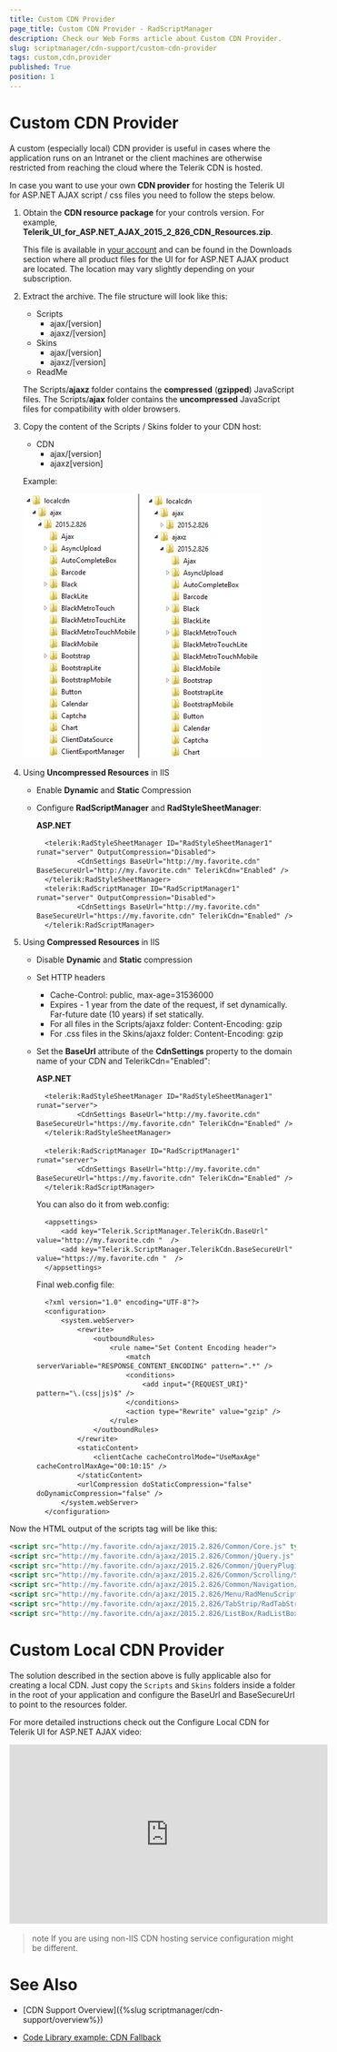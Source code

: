 ```yaml
---
title: Custom CDN Provider
page_title: Custom CDN Provider - RadScriptManager
description: Check our Web Forms article about Custom CDN Provider.
slug: scriptmanager/cdn-support/custom-cdn-provider
tags: custom,cdn,provider
published: True
position: 1
---
```


# Custom CDN Provider

A custom (especially local) CDN provider is useful in cases where the application runs on an Intranet or the client machines are otherwise restricted from reaching the cloud where the Telerik CDN is hosted.

In case you want to use your own **CDN provider** for hosting the Telerik UI for ASP.NET AJAX script / css files you need to follow the steps below.

1. Obtain the **CDN resource package** for your controls version. For example, **Telerik_UI_for_ASP.NET_AJAX_2015_2_826_CDN_Resources.zip**.

	This file is available in [your account](https://www.telerik.com/account) and can be found in the Downloads section where all product files for the UI for for ASP.NET AJAX product are located. The location may vary slightly depending on your subscription.

2. Extract the archive. The file structure will look like this:
	* Scripts
		* ajax/[version]
		* ajaxz/[version]
	* Skins
		* ajax/[version]
		* ajaxz/[version]
	* ReadMe

	The Scripts/**ajaxz** folder contains the **compressed** (**gzipped**) JavaScript files. The Scripts/**ajax** folder contains the **uncompressed** JavaScript files for compatibility with older browsers.

3. Copy the content of the Scripts / Skins folder to your CDN host:
	* CDN
		* ajax/[version]
		* ajaxz[version]
		
 	Example: 

	![Image Position](../images/localcdn_structure.png) 
 

4. Using **Uncompressed Resources** in IIS
	* Enable **Dynamic** and **Static** Compression
	* Configure **RadScriptManager** and **RadStyleSheetManager**:

		**ASP.NET**

			<telerik:RadStyleSheetManager ID="RadStyleSheetManager1" runat="server" OutputCompression="Disabled">
					<CdnSettings BaseUrl="http://my.favorite.cdn" BaseSecureUrl="http://my.favorite.cdn" TelerikCdn="Enabled" />
			</telerik:RadStyleSheetManager>
			<telerik:RadScriptManager ID="RadScriptManager1" runat="server" OutputCompression="Disabled">
					<CdnSettings BaseUrl="http://my.favorite.cdn" BaseSecureUrl="https://my.favorite.cdn" TelerikCdn="Enabled" />
			</telerik:RadScriptManager>


5. Using **Compressed Resources** in IIS
	* Disable **Dynamic** and **Static** compression
	* Set HTTP headers
		* Cache-Control: public, max-age=31536000
		* Expires - 1 year from the date of the request, if set dynamically. Far-future date (10 years) if set statically.
		* For all files in the Scripts/ajaxz folder: Content-Encoding: gzip
		* For .css files in the Skins/ajaxz folder: Content-Encoding: gzip

	* Set the **BaseUrl** attribute of the **CdnSettings** property to the domain name of your CDN and TelerikCdn="Enabled":

		**ASP.NET**

			<telerik:RadStyleSheetManager ID="RadStyleSheetManager1" runat="server">
					<CdnSettings BaseUrl="http://my.favorite.cdn" BaseSecureUrl="https://my.favorite.cdn" TelerikCdn="Enabled" />
			</telerik:RadStyleSheetManager>

			<telerik:RadScriptManager ID="RadScriptManager1" runat="server">
					<CdnSettings BaseUrl="http://my.favorite.cdn" BaseSecureUrl="https://my.favorite.cdn" TelerikCdn="Enabled" />
			</telerik:RadScriptManager>

		You can also do it from web.config:

			<appsettings>  
				<add key="Telerik.ScriptManager.TelerikCdn.BaseUrl" value="http://my.favorite.cdn "  />   
				<add key="Telerik.ScriptManager.TelerikCdn.BaseSecureUrl" value="https://my.favorite.cdn "  />
			</appsettings>


		Final web.config file:
				
			<?xml version="1.0" encoding="UTF-8"?>
			<configuration>
				<system.webServer>
					<rewrite>
						<outboundRules>
							<rule name="Set Content Encoding header">
								<match serverVariable="RESPONSE_CONTENT_ENCODING" pattern=".*" />
								<conditions>
									<add input="{REQUEST_URI}" pattern="\.(css|js)$" />
								</conditions>
								<action type="Rewrite" value="gzip" />
							</rule>
						</outboundRules>
					</rewrite>
					<staticContent>
						<clientCache cacheControlMode="UseMaxAge" cacheControlMaxAge="00:10:15" />
					</staticContent>
					<urlCompression doStaticCompression="false" doDynamicCompression="false" />
				</system.webServer>
			</configuration>


Now the HTML output of the scripts tag will be like this:

````HTML
<script src="http://my.favorite.cdn/ajaxz/2015.2.826/Common/Core.js" type="text/javascript"></script>
<script src="http://my.favorite.cdn/ajaxz/2015.2.826/Common/jQuery.js" type="text/javascript"></script>
<script src="http://my.favorite.cdn/ajaxz/2015.2.826/Common/jQueryPlugins.js" type="text/javascript"></script>
<script src="http://my.favorite.cdn/ajaxz/2015.2.826/Common/Scrolling/ScrollingScripts.js" type="text/javascript"></script>
<script src="http://my.favorite.cdn/ajaxz/2015.2.826/Common/Navigation/NavigationScripts.js" type="text/javascript"></script>
<script src="http://my.favorite.cdn/ajaxz/2015.2.826/Menu/RadMenuScripts.js" type="text/javascript"></script>
<script src="http://my.favorite.cdn/ajaxz/2015.2.826/TabStrip/RadTabStripScripts.js" type="text/javascript"></script>
<script src="http://my.favorite.cdn/ajaxz/2015.2.826/ListBox/RadListBoxScripts.js" type="text/javascript"></script>
````

# Custom Local CDN Provider

The solution described in the section above is fully applicable also for creating a local CDN. Just copy the `Scripts` and `Skins` folders inside a folder in the root of your application and configure the BaseUrl and BaseSecureUrl to point to the resources folder. 

For more detailed instructions check out the Configure Local CDN for Telerik UI for ASP.NET AJAX video: 

<iframe width="560" height="315" src="https://www.youtube.com/embed/iPcvj7Vl5TM" title="YouTube video player" frameborder="0" allow="accelerometer; autoplay; clipboard-write; encrypted-media; gyroscope; picture-in-picture" allowfullscreen></iframe>


>note If you are using non-IIS CDN hosting service configuration might be different.

# See Also

 * [CDN Support Overview]({%slug scriptmanager/cdn-support/overview%})

 * [Code Library example: CDN Fallback](https://www.telerik.com/support/code-library/cdn-fallback)
